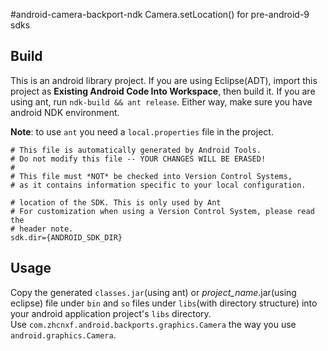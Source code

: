 #android-camera-backport-ndk
Camera.setLocation() for pre-android-9 sdks

## Build
This is an android library project. If you are using Eclipse(ADT), import this project as **Existing Android Code Into Workspace**, then build it. If you are using ant, run `ndk-build && ant release`. Either way, make sure you have android NDK environment.

**Note**: to use `ant` you need a `local.properties` file in the project.
```properties
# This file is automatically generated by Android Tools.
# Do not modify this file -- YOUR CHANGES WILL BE ERASED!
#
# This file must *NOT* be checked into Version Control Systems,
# as it contains information specific to your local configuration.

# location of the SDK. This is only used by Ant
# For customization when using a Version Control System, please read the
# header note.
sdk.dir={ANDROID_SDK_DIR}
```

## Usage
Copy the generated `classes.jar`(using ant) or *project_name*.jar(using eclipse) file under `bin` and `so` files under `libs`(with directory structure) into your android application project's `libs` directory.     
Use `com.zhcnxf.android.backports.graphics.Camera` the way you use `android.graphics.Camera`.
